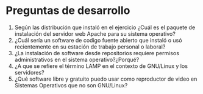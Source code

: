# Preguntas de desarrollo

1. Según las distribución que instaló en el ejercicio ¿Cuál es el paquete de instalación del servidor web Apache para su sistema operativo?
2. ¿Cuál sería un software de codigo fuente abierto que instaló o usó recientemente en su estación de trabajo personal o laboral?
3. ¿La instalación de software desde repositorios requiere permisos administrativos en el sistema operativo?¿Porqué?
4. ¿A que se refiere el término LAMP en el contexto de GNU/Linux y los servidores?
5. ¿Qué software libre y gratuito puedo usar como reproductor de video en Sistemas Operativos que no son GNU/Linux?